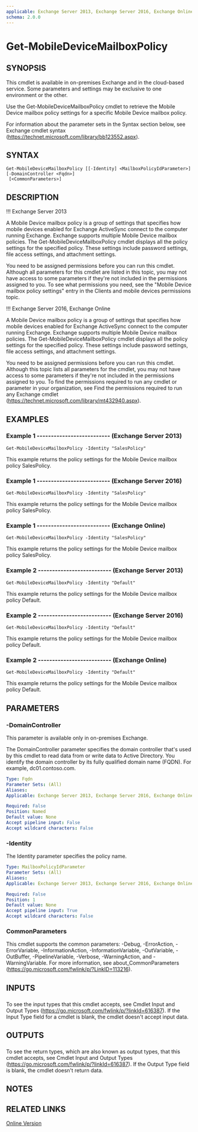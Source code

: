 ```yaml
---
applicable: Exchange Server 2013, Exchange Server 2016, Exchange Online
schema: 2.0.0
---
```


# Get-MobileDeviceMailboxPolicy

## SYNOPSIS
This cmdlet is available in on-premises Exchange and in the cloud-based service. Some parameters and settings may be exclusive to one environment or the other.

Use the Get-MobileDeviceMailboxPolicy cmdlet to retrieve the Mobile Device mailbox policy settings for a specific Mobile Device mailbox policy.

For information about the parameter sets in the Syntax section below, see Exchange cmdlet syntax (https://technet.microsoft.com/library/bb123552.aspx).

## SYNTAX

```
Get-MobileDeviceMailboxPolicy [[-Identity] <MailboxPolicyIdParameter>] [-DomainController <Fqdn>]
 [<CommonParameters>]
```

## DESCRIPTION
!!! Exchange Server 2013

A Mobile Device mailbox policy is a group of settings that specifies how mobile devices enabled for Exchange ActiveSync connect to the computer running Exchange. Exchange supports multiple Mobile Device mailbox policies. The Get-MobileDeviceMailboxPolicy cmdlet displays all the policy settings for the specified policy. These settings include password settings, file access settings, and attachment settings.

You need to be assigned permissions before you can run this cmdlet. Although all parameters for this cmdlet are listed in this topic, you may not have access to some parameters if they're not included in the permissions assigned to you. To see what permissions you need, see the "Mobile Device mailbox policy settings" entry in the Clients and mobile devices permissions topic.

!!! Exchange Server 2016, Exchange Online

A Mobile Device mailbox policy is a group of settings that specifies how mobile devices enabled for Exchange ActiveSync connect to the computer running Exchange. Exchange supports multiple Mobile Device mailbox policies. The Get-MobileDeviceMailboxPolicy cmdlet displays all the policy settings for the specified policy. These settings include password settings, file access settings, and attachment settings.

You need to be assigned permissions before you can run this cmdlet. Although this topic lists all parameters for the cmdlet, you may not have access to some parameters if they're not included in the permissions assigned to you. To find the permissions required to run any cmdlet or parameter in your organization, see Find the permissions required to run any Exchange cmdlet (https://technet.microsoft.com/library/mt432940.aspx).

## EXAMPLES

### Example 1 -------------------------- (Exchange Server 2013)
```
Get-MobileDeviceMailboxPolicy -Identity "SalesPolicy"
```

This example returns the policy settings for the Mobile Device mailbox policy SalesPolicy.

### Example 1 -------------------------- (Exchange Server 2016)
```
Get-MobileDeviceMailboxPolicy -Identity "SalesPolicy"
```

This example returns the policy settings for the Mobile Device mailbox policy SalesPolicy.

### Example 1 -------------------------- (Exchange Online)
```
Get-MobileDeviceMailboxPolicy -Identity "SalesPolicy"
```

This example returns the policy settings for the Mobile Device mailbox policy SalesPolicy.

### Example 2 -------------------------- (Exchange Server 2013)
```
Get-MobileDeviceMailboxPolicy -Identity "Default"
```

This example returns the policy settings for the Mobile Device mailbox policy Default.

### Example 2 -------------------------- (Exchange Server 2016)
```
Get-MobileDeviceMailboxPolicy -Identity "Default"
```

This example returns the policy settings for the Mobile Device mailbox policy Default.

### Example 2 -------------------------- (Exchange Online)
```
Get-MobileDeviceMailboxPolicy -Identity "Default"
```

This example returns the policy settings for the Mobile Device mailbox policy Default.

## PARAMETERS

### -DomainController
This parameter is available only in on-premises Exchange.

The DomainController parameter specifies the domain controller that's used by this cmdlet to read data from or write data to Active Directory. You identify the domain controller by its fully qualified domain name (FQDN). For example, dc01.contoso.com.

```yaml
Type: Fqdn
Parameter Sets: (All)
Aliases:
Applicable: Exchange Server 2013, Exchange Server 2016, Exchange Online

Required: False
Position: Named
Default value: None
Accept pipeline input: False
Accept wildcard characters: False
```

### -Identity
The Identity parameter specifies the policy name.

```yaml
Type: MailboxPolicyIdParameter
Parameter Sets: (All)
Aliases:
Applicable: Exchange Server 2013, Exchange Server 2016, Exchange Online

Required: False
Position: 1
Default value: None
Accept pipeline input: True
Accept wildcard characters: False
```

### CommonParameters
This cmdlet supports the common parameters: -Debug, -ErrorAction, -ErrorVariable, -InformationAction, -InformationVariable, -OutVariable, -OutBuffer, -PipelineVariable, -Verbose, -WarningAction, and -WarningVariable. For more information, see about_CommonParameters (https://go.microsoft.com/fwlink/p/?LinkID=113216).

## INPUTS

###  
To see the input types that this cmdlet accepts, see Cmdlet Input and Output Types (https://go.microsoft.com/fwlink/p/?linkId=616387). If the Input Type field for a cmdlet is blank, the cmdlet doesn't accept input data.

## OUTPUTS

###  
To see the return types, which are also known as output types, that this cmdlet accepts, see Cmdlet Input and Output Types (https://go.microsoft.com/fwlink/p/?linkId=616387). If the Output Type field is blank, the cmdlet doesn't return data.

## NOTES

## RELATED LINKS

[Online Version](https://technet.microsoft.com/library/5f0564eb-0219-4b4e-a400-8a771fb3f002.aspx)

